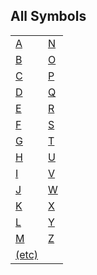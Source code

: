 ---
---
## All Symbols

|  |  |
|----|----|
| <a href="A.html#_A_" target="main">A</a> | <a href="N.html#_N_" target="main">N</a> |
| <a href="B.html#_B_" target="main">B</a> | <a href="O.html#_O_" target="main">O</a> |
| <a href="C.html#_C_" target="main">C</a> | <a href="P.html#_P_" target="main">P</a> |
| <a href="D.html#_D_" target="main">D</a> | <a href="Q.html#_Q_" target="main">Q</a> |
| <a href="E.html#_E_" target="main">E</a> | <a href="R.html#_R_" target="main">R</a> |
| <a href="F.html#_F_" target="main">F</a> | <a href="S.html#_S_" target="main">S</a> |
| <a href="G.html#_G_" target="main">G</a> | <a href="T.html#_T_" target="main">T</a> |
| <a href="H.html#_H_" target="main">H</a> | <a href="U.html#_U_" target="main">U</a> |
| <a href="I.html#_I_" target="main">I</a> | <a href="V.html#_V_" target="main">V</a> |
| <a href="J.html#_J_" target="main">J</a> | <a href="W.html#_W_" target="main">W</a> |
| <a href="K.html#_K_" target="main">K</a> | <a href="X.html#_X_" target="main">X</a> |
| <a href="L.html#_L_" target="main">L</a> | <a href="Y.html#_Y_" target="main">Y</a> |
| <a href="M.html#_M_" target="main">M</a> | <a href="Z.html#_Z_" target="main">Z</a> |
| <a href="etc.html" target="main">(etc)</a> |  |
